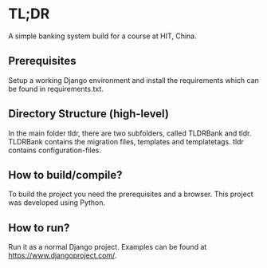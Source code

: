 # TL;DR
A simple banking system build for a course at HIT, China.

## Prerequisites
Setup a working Django environment and install the requirements which can be found in requirements.txt.

## Directory Structure (high-level)
In the main folder tldr, there are two subfolders, called TLDRBank and tldr. TLDRBank contains the migration files, templates and templatetags. tldr contains configuration-files.

## How to build/compile?
To build the project you need the prerequisites and a browser. This project was developed using Python.

## How to run?
Run it as a normal Django project. Examples can be found at https://www.djangoproject.com/.